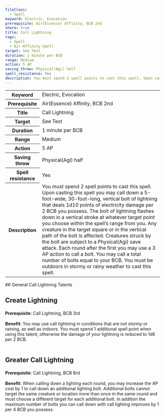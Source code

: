 ```yaml
---
fileClass:
  - Spell
keyword: Electric, Evocation
prerequisite: Air(Essence) Affinity, BCB 2nd
share: true
title: Call Lightning
tags:
  - Spell
  - Air-Affinity-Spell
target: See Text
duration: 1 minute per BCB
range: Medium
action: 5 AP
saving_throw: Physical(Agi) half
spell_resistance: Yes
description: You must spend 2 spell points to cast this spell. Upon casting this spell you may call down a 5-foot-wide, 30-foot-long, vertical bolt of lightning that deals 1d10 points of electricity damage per 2 BCB you possess. The bolt of lightning flashes down in a vertical stroke at whatever target point you choose within the spell’s range from you. Any creature in the target square or in the vertical path of the bolt is affected. Creatures struck by the bolt are subject to a Physical(Agi) save attack. Each round after the first you may use a 3 AP action to call a bolt. You may call a total number of bolts equal to your BCB. You must be outdoors in stormy or rainy weather to cast this spell.
---
```

<p><span style="overflow-x: auto;"><table><tbody><tr><th>Keyword</th><td>Electric, Evocation</td></tr><tr><th>Prerequisite</th><td>Air(Essence) Affinity, BCB 2nd</td></tr><tr><th>Title</th><td>Call Lightning</td></tr><tr><th>Target</th><td>See Text</td></tr><tr><th>Duration</th><td>1 minute per BCB</td></tr><tr><th>Range</th><td>Medium</td></tr><tr><th>Action</th><td>5 AP</td></tr><tr><th>Saving throw</th><td>Physical(Agi) half</td></tr><tr><th>Spell resistance</th><td>Yes</td></tr><tr><th>Description</th><td>You must spend 2 spell points to cast this spell. Upon casting this spell you may call down a 5-foot-wide, 30-foot-long, vertical bolt of lightning that deals 1d10 points of electricity damage per 2 BCB you possess. The bolt of lightning flashes down in a vertical stroke at whatever target point you choose within the spell’s range from you. Any creature in the target square or in the vertical path of the bolt is affected. Creatures struck by the bolt are subject to a Physical(Agi) save attack. Each round after the first you may use a 3 AP action to call a bolt. You may call a total number of bolts equal to your BCB. You must be outdoors in stormy or rainy weather to cast this spell.</td></tr></tbody></table></span></p>
## General Call Lightning Talents

<h2><span><p>Create Lightning</p></span></h2><p><span><p><b>Prerequisite</b>:    Call Lightning, BCB 3rd<br><br><b>Benefit</b>:    You may use call lightning in conditions that are not stormy or raining, as well as indoors. You must spend 1 additional spell point when using this talent, otherwise the damage of your lightning is reduced to 1d6 per 2 BCB.<br><br></p></span></p><h2><span><p>Greater Call Lightning</p></span></h2><p><span><p><b>Prerequisite</b>:    Call Lightning, BCB 8rd<br><br><b>Benefit</b>:    When calling down a lighting each round, you may increase the AP cost by 1 to call down an additional lighting bolt. Additional bolts cannot target the same creature or location more than once in the same round and must choose a different target for each additional bolt. In addition the maximum number of bolts you can call down with call lighting improves by 1 per 4 BCB you possess.<br><br></p></span></p>